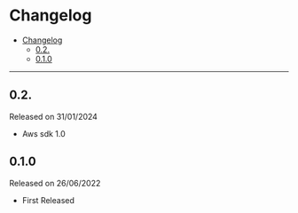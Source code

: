 # Changelog

- [Changelog](#changelog)
  - [0.2.](#02)
  - [0.1.0](#010)

---

## 0.2.

Released on 31/01/2024

- Aws sdk 1.0

## 0.1.0

Released on 26/06/2022

- First Released
